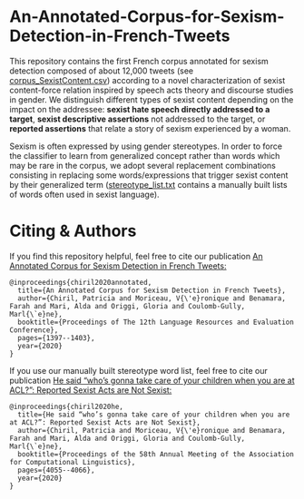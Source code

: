 # An-Annotated-Corpus-for-Sexism-Detection-in-French-Tweets
This repository contains the first French corpus annotated for sexism detection composed of about 12,000 tweets (see [corpus_SexistContent.csv](https://github.com/patriChiril/An-Annotated-Corpus-for-Sexism-Detection-in-French-Tweets/blob/master/corpus_SexistContent.csv)) according to a novel characterization of sexist content-force relation inspired by speech acts theory and discourse studies in gender. We distinguish different types of sexist content depending on the impact
on the addressee: **sexist hate speech directly addressed to a target**, **sexist descriptive assertions** not addressed to the target, or **reported assertions** that relate a story of sexism experienced by a woman.

Sexism is often expressed by using gender stereotypes. In order to force the classifier to learn from generalized concept rather than words which may be rare in the corpus, we adopt several replacement combinations consisting in replacing some words/expressions that trigger sexist content by their generalized term ([stereotype_list.txt](https://github.com/patriChiril/An-Annotated-Corpus-for-Sexism-Detection-in-French-Tweets/blob/master/stereotype_list.txt) contains a manually built lists of words often used in sexist language).



# Citing & Authors
If you find this repository helpful, feel free to cite our publication [An Annotated Corpus for Sexism Detection in French Tweets:](https://www.aclweb.org/anthology/2020.lrec-1.175/)

```
@inproceedings{chiril2020annotated,
  title={An Annotated Corpus for Sexism Detection in French Tweets},
  author={Chiril, Patricia and Moriceau, V{\'e}ronique and Benamara, Farah and Mari, Alda and Origgi, Gloria and Coulomb-Gully, Marl{\`e}ne},
  booktitle={Proceedings of The 12th Language Resources and Evaluation Conference},
  pages={1397--1403},
  year={2020}
}
```

If you use our manually built stereotype word list, feel free to cite our publication [He said “who’s gonna take care of your children when you are at ACL?”: Reported Sexist Acts are Not Sexist:](https://www.aclweb.org/anthology/2020.acl-main.373/)

```
@inproceedings{chiril2020he,
  title={He said “who’s gonna take care of your children when you are at ACL?”: Reported Sexist Acts are Not Sexist},
  author={Chiril, Patricia and Moriceau, V{\'e}ronique and Benamara, Farah and Mari, Alda and Origgi, Gloria and Coulomb-Gully, Marl{\`e}ne},
  booktitle={Proceedings of the 58th Annual Meeting of the Association for Computational Linguistics},
  pages={4055--4066},
  year={2020}
}
```



